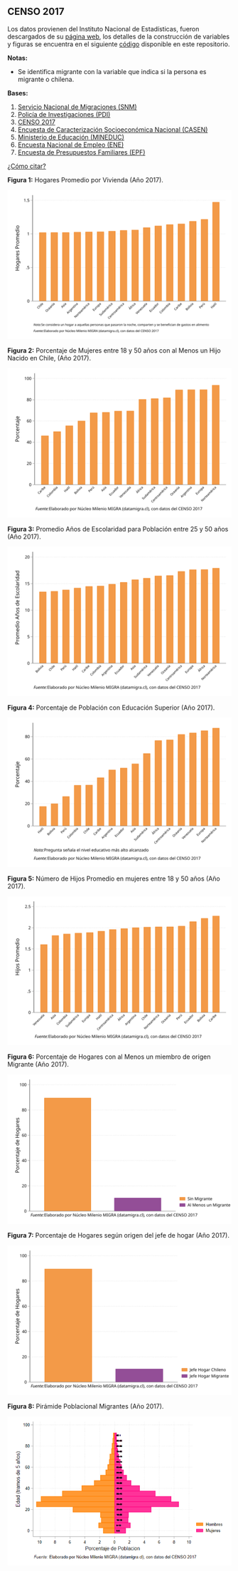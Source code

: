 ## CENSO 2017
Los datos provienen del Instituto Nacional de Estadísticas, fueron descargados de su [página web](https://www.ine.gob.cl/estadisticas/sociales/censos-de-poblacion-y-vivienda/censo-de-poblacion-y-vivienda), los detalles de la construcción de variables y figuras se encuentra en el siguiente [código](https://github.com/NucleoMIGRA/Plataforma_privado/tree/main/bases/CENSO_2017) disponible en este repositorio.

**Notas:**
-  Se identifica migrante con la variable que indica si la persona es migrante o chilena.  

**Bases:**
1. [Servicio Nacional de Migraciones (SNM)](./SNM.MD)
2. [Policía de Investigaciones (PDI)](./PDI.MD)
3. [CENSO 2017](./CENSO.MD)
4. [Encuesta de Caracterización Socioeconómica Nacional (CASEN)](./CASEN.MD)
5. [Ministerio de Educación (MINEDUC)](./MINEDUC.MD)
6. [Encuesta Nacional de Empleo (ENE)](./ENE.MD)
7. [Encuesta de Presupuestos Familiares (EPF)](./EPF.md)


[¿Cómo citar?](./citation.MD)


**Figura 1:** Hogares Promedio por Vivienda (Año 2017).

![figura_1](https://github.com/NucleoMIGRA/migra/blob/main/bases/CENSO_2017/figuras_svg/figura_1.svg?raw=true)

**Figura 2:** Porcentaje de Mujeres entre 18 y 50 años con al Menos un Hijo Nacido en Chile, (Año 2017).

![figura_2](https://github.com/NucleoMIGRA/migra/blob/main/bases/CENSO_2017/figuras_svg/figura_2.svg?raw=true)

**Figura 3:** Promedio Años de Escolaridad para Población entre 25 y 50 años (Año 2017).

![image](https://github.com/NucleoMIGRA/migra/blob/main/bases/CENSO_2017/figuras_svg/figura_3.svg?raw=true)

**Figura 4:** Porcentaje de Población con Educación Superior (Año 2017).

![figura_4](https://github.com/NucleoMIGRA/migra/blob/main/bases/CENSO_2017/figuras_svg/figura_4.svg?raw=true)

**Figura 5:** Número de Hijos Promedio en mujeres entre 18 y 50 años (Año 2017).

![image](https://github.com/NucleoMIGRA/migra/blob/main/bases/CENSO_2017/figuras_svg/figura_5.svg?raw=true)

**Figura 6:** Porcentaje de Hogares con al Menos un miembro de origen Migrante (Año 2017).

![figura_6](https://github.com/NucleoMIGRA/migra/blob/main/bases/CENSO_2017/figuras_svg/figura_6.svg?raw=true)

**Figura 7:** Porcentaje de Hogares según origen del jefe de hogar (Año 2017).

![figura_7](https://github.com/NucleoMIGRA/migra/blob/main/bases/CENSO_2017/figuras_svg/figura_7.svg?raw=true)

**Figura 8:** Pirámide Poblacional Migrantes (Año 2017).

![piramide_extranjero](https://github.com/NucleoMIGRA/migra/blob/main/bases/CENSO_2017/figuras_CENSO_2017/piramide_extranjero.png?raw=true)


